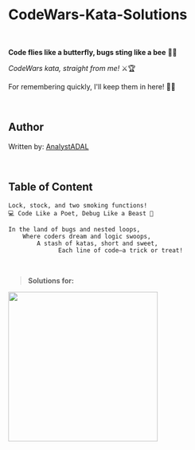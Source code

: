 # CodeWars-Kata-Solutions

&nbsp; 

**Code flies like a butterfly, bugs sting like a bee** 🦋🐝  

 _CodeWars kata, straight from me!_ ⚔️🏆  

 For remembering quickly, I'll keep them in here! 📜💾 

&nbsp;
&nbsp;
&nbsp;

## Author
Written by: [AnalystADAL](https://www.codewars.com/users/AnalystADAL)

&nbsp;
&nbsp;
&nbsp;

## Table of Content

```text
Lock, stock, and two smoking functions!
💻 Code Like a Poet, Debug Like a Beast 🐝

In the land of bugs and nested loops,
    Where coders dream and logic swoops,
        A stash of katas, short and sweet,
              Each line of code—a trick or treat!
```
&nbsp;
&nbsp;

> **Solutions for:** 
&nbsp;
<a href="https://www.codewars.com/users/AnalystADAL">
    <img src="https://cdn.prod.website-files.com/6674f0cdb5b7b401612cf015/67180821f483344739cfb029_Codewars_red_white.svg" width="300">
</a>
